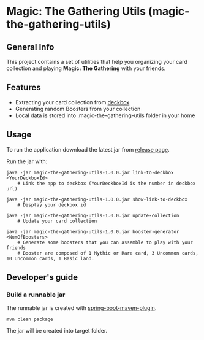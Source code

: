 # Magic: The Gathering Utils (magic-the-gathering-utils)



## General Info

This project contains a set of utilities that help you organizing your card collection and playing 
**Magic: The Gathering** with your friends.



## Features

 * Extracting your card collection from [deckbox](https://deckbox.org)
 * Generating random Boosters from your collection
 * Local data is stored into .magic-the-gathering-utils folder in your home



## Usage

To run the application download the latest jar from [release page](https://github.com/antonioalonzi/magic-the-gathering-utils/releases).

Run the jar with:

    java -jar magic-the-gathering-utils-1.0.0.jar link-to-deckbox <YourDeckboxId>
        # Link the app to deckbox (YourDeckboxId is the number in deckbox url)

    java -jar magic-the-gathering-utils-1.0.0.jar show-link-to-deckbox
        # Display your deckbox id

    java -jar magic-the-gathering-utils-1.0.0.jar update-collection
        # Update your card collection

    java -jar magic-the-gathering-utils-1.0.0.jar booster-generator <NumOfBoosters>
        # Generate some boosters that you can assemble to play with your friends
        # Booster are composed of 1 Mythic or Rare card, 3 Uncommon cards, 10 Uncommon cards, 1 Basic land.



## Developer's guide

### Build a runnable jar

The runnable jar is created with [spring-boot-maven-plugin](http://docs.spring.io/spring-boot/docs/current/reference/html/build-tool-plugins-maven-plugin.html). 

    mvn clean package

The jar will be created into target folder.
